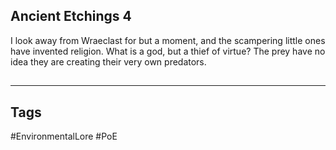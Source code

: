 ## Ancient Etchings 4
I look away from Wraeclast for but a moment, and the scampering little ones have invented religion. What is a god, but a thief of virtue? The prey have no idea they are creating their very own predators.

##
---
## Tags
#EnvironmentalLore 
#PoE